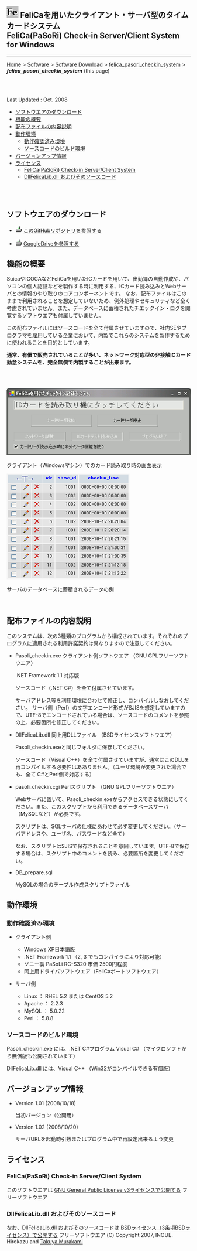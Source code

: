 ## ![icon](readme_pics/softdown-ico-FeliCaRawViewer.png)  FeliCaを用いたクライアント・サーバ型のタイムカードシステム<br/>FeliCa(PaSoRi) Check-in Server/Client System for Windows<!-- omit in toc -->

---
[Home](https://oasis3855.github.io/webpage/) > [Software](https://oasis3855.github.io/webpage/software/index.html) > [Software Download](https://oasis3855.github.io/webpage/software/software-download.html) > [felica_pasori_checkin_system](../felica_pasori_checkin_system/README.md) > ***felica_pasori_checkin_system*** (this page)

<br />
<br />

Last Updated : Oct. 2008

- [ソフトウエアのダウンロード](#ソフトウエアのダウンロード)
- [機能の概要](#機能の概要)
- [配布ファイルの内容説明](#配布ファイルの内容説明)
- [動作環境](#動作環境)
  - [動作確認済み環境](#動作確認済み環境)
  - [ソースコードのビルド環境](#ソースコードのビルド環境)
- [バージョンアップ情報](#バージョンアップ情報)
- [ライセンス](#ライセンス)
  - [FeliCa(PaSoRi) Check-in Server/Client System](#felicapasori-check-in-serverclient-system)
  - [DllFelicaLib.dll およびそのソースコード](#dllfelicalibdll-およびそのソースコード)

<br />
<br />

## ソフトウエアのダウンロード

- ![download icon](../readme_pics/soft-ico-download-darkmode.gif)   [このGitHubリポジトリを参照する](../felica_pasori_checkin_system/download) 

- ![download icon](../readme_pics/soft-ico-download-darkmode.gif)   [GoogleDriveを参照する](https://docs.google.com/open?id=0B7BSijZJ2TAHYjY2Y2FiZGEtMThjMS00ZDdlLWI3MzMtZGJiMGUwNTBlMWY5) 

## 機能の概要

SuicaやICOCAなどFeliCaを用いたICカードを用いて、出勤簿の自動作成や、パソコンの個人認証などを製作する時に利用する、ICカード読み込みとWebサーバとの情報のやり取りのコアコンポーネントです。 なお、配布ファイルはこのままで利用されることを想定していないため、例外処理やセキュリティなど全く考慮されていません。また、データベースに蓄積されたチエックイン・ログを閲覧するソフトウエアも付属していません。

この配布ファイルにはソースコードを全て付属させていますので、社内SEやプログラマを雇用している企業において、内製でこれらのシステムを製作するために使われることを目的としています。

**通常、有償で販売されていることが多い、ネットワーク対応型の非接触ICカード勤怠システムを、完全無償で内製することが出来ます。**

<br />
<br />


![クライアント（Windowsマシン）でのカード読み取り時の画面表示 ](readme_pics/soft-felica-checkin-client.png)

クライアント（Windowsマシン）でのカード読み取り時の画面表示 

![サーバのデータベースに蓄積されるデータの例](readme_pics/soft-felica-checkin-db.png)

サーバのデータベースに蓄積されるデータの例

<br />

##  配布ファイルの内容説明 

このシステムは、次の3種類のプログラムから構成されています。それぞれのプログラムに適用される利用許諾契約は異なりますので注意してください。

- Pasoli_checkin.exe クライアント側ソフトウエア （GNU GPLフリーソフトウエア） 

  .NET Framework 1.1 対応版 

  ソースコード（.NET C#）を全て付属させています。 

  サーバアドレス等を利用環境に合わせて修正し、コンパイルしなおしてください。 サーバ側（Perl）の文字エンコード形式がSJISを想定していますので、UTF-8でエンコードされている場合は、ソースコードのコメントを参照の上、必要箇所を修正してください。 

- DllFelicaLib.dll 同上用DLLファイル （BSDライセンスソフトウエア） 

  Pasoli_checkin.exeと同じフォルダに保存してください。 

  ソースコード（Visual C++）を全て付属させていますが、通常はこのDLLを再コンパイルする必要性はあありません。（ユーザ環境が変更された場合でも、全て C#とPerl側で対応する） 

- pasoli_checkin.cgi Perlスクリプト （GNU GPLフリーソフトウエア） 

  Webサーバに置いて、Pasoli_checkin.exeからアクセスできる状態にしてください。また、このスクリプトから利用できるデータベースサーバ（MySQLなど）が必要です。 

  スクリプトは、SQLサーバの仕様にあわせて必ず変更してください。（サーバアドレスや、ユーザ名、パスワードなど全て） 

  なお、スクリプトはSJISで保存されることを意図しています。UTF-8で保存する場合は、スクリプト中のコメントを読み、必要箇所を変更してください。 

- DB_prepare.sql 

  MySQLの場合のテーブル作成スクリプトファイル 

## 動作環境

### 動作確認済み環境

-  クライアント側 

   - Windows XP日本語版 
   - .NET Framework 1.1 （2, 3 でもコンパイラにより対応可能） 
   - ソニー製 PaSoLi RC-S320 市価 2500円程度 
   - 同上用ドライバソフトウエア（FeliCaポートソフトウエア） 

-  サーバ側 

   - Linux ： RHEL 5.2 または CentOS 5.2 
   - Apache ： 2.2.3 
   - MySQL ： 5.0.22 
   - Perl ： 5.8.8 

### ソースコードのビルド環境

  Pasoli_checkin.exe には、.NET C#プログラム Visual C# （マイクロソフトから無償版も公開されています）

  DllFelicaLib.dll には、Visual C++ （Win32がコンパイルできる有償版） 

## バージョンアップ情報

-  Version 1.01 (2008/10/18)

    当初バージョン（公開用） 

-  Version 1.02 (2008/10/20)

    サーバURLを起動時引数またはプログラム中で再設定出来るよう変更 

## ライセンス

### FeliCa(PaSoRi) Check-in Server/Client System
このソフトウエアは [GNU General Public License v3ライセンスで公開する](https://gpl.mhatta.org/gpl.ja.html) フリーソフトウエア

### DllFelicaLib.dll およびそのソースコード
なお、DllFelicaLib.dll およびそのソースコードは [BSDライセンス（3条項BSDライセンス）で公開する](https://licenses.opensource.jp/BSD-3-Clause/BSD-3-Clause.html) フリーソフトウエア
(C) Copyright 2007, INOUE. Hirokazu and [Takuya Murakami](http://felicalib.tmurakam.org/)

